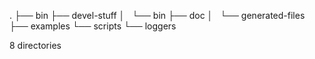.
├── bin
├── devel-stuff
│   └── bin
├── doc
│   └── generated-files
├── examples
└── scripts
    └── loggers

8 directories
